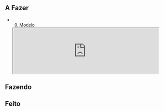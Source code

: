 ## A Fazer
- 00. Modelo  
  <iframe
    src="https://efzevios.github.io/Spork/Porcento.html"
    style="width:100%;height:auto;aspect-ratio:1/0"
    scrolling="yes">
  </iframe>
  

## Fazendo

## Feito